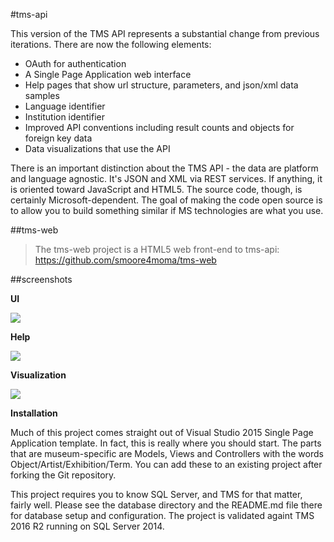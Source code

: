 #tms-api

This version of the TMS API represents a substantial change from previous iterations.  There are now the following elements:

- OAuth for authentication
- A Single Page Application web interface
- Help pages that show url structure, parameters, and json/xml data samples
- Language identifier
- Institution identifier
- Improved API conventions including result counts and objects for foreign key data
- Data visualizations that use the API
 
There is an important distinction about the TMS API - the data are platform and language agnostic.  It's JSON and XML via REST services.  If anything, it is oriented toward JavaScript and HTML5.  The source code, though, is certainly Microsoft-dependent.  The goal of making the code open source is to allow you to build something similar if MS technologies are what you use.  

##tms-web

 >The tms-web project is a HTML5 web front-end to tms-api:  https://github.com/smoore4moma/tms-web

##screenshots

<strong>UI</strong>

<img src='https://github.com/smoore4moma/tms-api/blob/master/tms-api/Images/tms-api.jpg' />

<strong>Help</strong>

<img src='https://github.com/smoore4moma/tms-api/blob/master/tms-api/Images/tms-api-help.jpg' />

<strong>Visualization</strong>

<img src='https://github.com/smoore4moma/tms-api/blob/master/tms-api/Images/tms-api-example.jpg' />


<strong>Installation</strong>

Much of this project comes straight out of Visual Studio 2015 Single Page Application template.  In fact, this is really where you should start.  The parts that are museum-specific are Models, Views and Controllers with the words Object/Artist/Exhibition/Term.  You can add these to an existing project after forking the Git repository.

This project requires you to know SQL Server, and TMS for that matter, fairly well.  Please see the database directory and the README.md file there for database setup and configuration.  The project is validated againt TMS 2016 R2 running on SQL Server 2014. 
